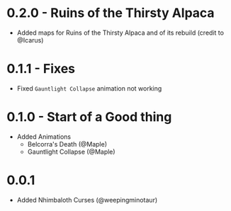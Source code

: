 # 0.2.0 - Ruins of the Thirsty Alpaca
- Added maps for Ruins of the Thirsty Alpaca and of its rebuild (credit to @Icarus)

# 0.1.1 - Fixes
- Fixed `Gauntlight Collapse` animation not working
# 0.1.0 - Start of a Good thing
- Added Animations
  - Belcorra's Death (@Maple)
  - Gauntlight Collapse (@Maple)
# 0.0.1
- Added Nhimbaloth Curses (@weepingminotaur)
